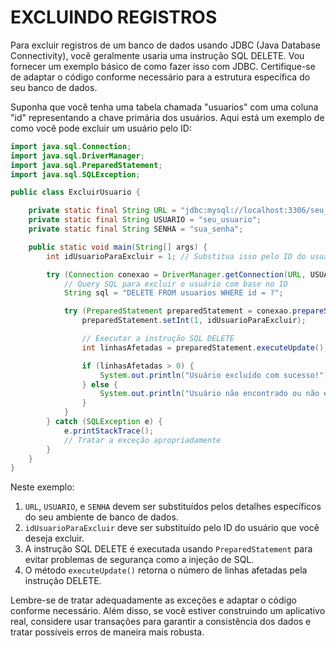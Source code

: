 # EXCLUINDO REGISTROS
Para excluir registros de um banco de dados usando JDBC (Java Database Connectivity), você geralmente usaria uma instrução SQL DELETE. Vou fornecer um exemplo básico de como fazer isso com JDBC. Certifique-se de adaptar o código conforme necessário para a estrutura específica do seu banco de dados.

Suponha que você tenha uma tabela chamada "usuarios" com uma coluna "id" representando a chave primária dos usuários. Aqui está um exemplo de como você pode excluir um usuário pelo ID:

```java
import java.sql.Connection;
import java.sql.DriverManager;
import java.sql.PreparedStatement;
import java.sql.SQLException;

public class ExcluirUsuario {

    private static final String URL = "jdbc:mysql://localhost:3306/seu_banco_de_dados";
    private static final String USUARIO = "seu_usuario";
    private static final String SENHA = "sua_senha";

    public static void main(String[] args) {
        int idUsuarioParaExcluir = 1; // Substitua isso pelo ID do usuário que deseja excluir

        try (Connection conexao = DriverManager.getConnection(URL, USUARIO, SENHA)) {
            // Query SQL para excluir o usuário com base no ID
            String sql = "DELETE FROM usuarios WHERE id = ?";

            try (PreparedStatement preparedStatement = conexao.prepareStatement(sql)) {
                preparedStatement.setInt(1, idUsuarioParaExcluir);

                // Executar a instrução SQL DELETE
                int linhasAfetadas = preparedStatement.executeUpdate();

                if (linhasAfetadas > 0) {
                    System.out.println("Usuário excluído com sucesso!");
                } else {
                    System.out.println("Usuário não encontrado ou não excluído.");
                }
            }
        } catch (SQLException e) {
            e.printStackTrace();
            // Tratar a exceção apropriadamente
        }
    }
}
```

Neste exemplo:

1. `URL`, `USUARIO`, e `SENHA` devem ser substituídos pelos detalhes específicos do seu ambiente de banco de dados.
2. `idUsuarioParaExcluir` deve ser substituído pelo ID do usuário que você deseja excluir.
3. A instrução SQL DELETE é executada usando `PreparedStatement` para evitar problemas de segurança como a injeção de SQL.
4. O método `executeUpdate()` retorna o número de linhas afetadas pela instrução DELETE.

Lembre-se de tratar adequadamente as exceções e adaptar o código conforme necessário. Além disso, se você estiver construindo um aplicativo real, considere usar transações para garantir a consistência dos dados e tratar possíveis erros de maneira mais robusta.